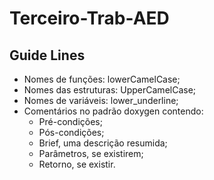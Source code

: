 # Terceiro-Trab-AED

## Guide Lines
- Nomes de funções: lowerCamelCase;
- Nomes das estruturas: UpperCamelCase;
- Nomes de variáveis: lower_underline;
- Comentários no padrão doxygen contendo:
    - Pré-condições;
    - Pós-condições;
    - Brief, uma descrição resumida;
    - Parâmetros, se existirem;
    - Retorno, se existir.
